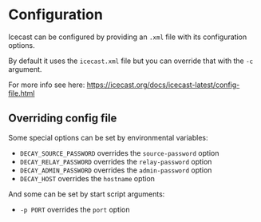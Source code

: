 # Configuration

Icecast can be configured by providing an `.xml` file with its configuration options.

By default it uses the `icecast.xml` file but you can override that with the `-c` argument.

For more info see here: https://icecast.org/docs/icecast-latest/config-file.html

## Overriding config file

Some special options can be set by environmental variables:

- `DECAY_SOURCE_PASSWORD` overrides the `source-password` option
- `DECAY_RELAY_PASSWORD` overrides the `relay-password` option
- `DECAY_ADMIN_PASSWORD` overrides the `admin-password` option
- `DECAY_HOST` overrides the `hostname` option

And some can be set by start script arguments:

- `-p PORT` overrides the `port` option
